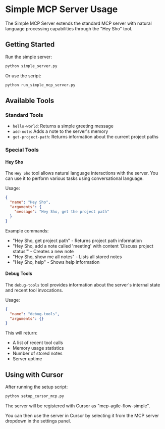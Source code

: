 # Simple MCP Server Usage

The Simple MCP Server extends the standard MCP server with natural language processing capabilities through the "Hey Sho" tool.

## Getting Started

Run the simple server:

```bash
python simple_server.py
```

Or use the script:

```bash
python run_simple_mcp_server.py
```

## Available Tools

### Standard Tools

- `hello-world`: Returns a simple greeting message
- `add-note`: Adds a note to the server's memory
- `get-project-path`: Returns information about the current project paths

### Special Tools

#### Hey Sho

The `Hey Sho` tool allows natural language interactions with the server. You can use it to perform various tasks using conversational language.

Usage:

```json
{
  "name": "Hey Sho",
  "arguments": {
    "message": "Hey Sho, get the project path"
  }
}
```

Example commands:

- "Hey Sho, get project path" - Returns project path information
- "Hey Sho, add a note called 'meeting' with content 'Discuss project status'" - Creates a new note
- "Hey Sho, show me all notes" - Lists all stored notes
- "Hey Sho, help" - Shows help information

#### Debug Tools

The `debug-tools` tool provides information about the server's internal state and recent tool invocations.

Usage:

```json
{
  "name": "debug-tools", 
  "arguments": {}
}
```

This will return:
- A list of recent tool calls
- Memory usage statistics
- Number of stored notes
- Server uptime

## Using with Cursor

After running the setup script:

```bash
python setup_cursor_mcp.py
```

The server will be registered with Cursor as "mcp-agile-flow-simple".

You can then use the server in Cursor by selecting it from the MCP server dropdown in the settings panel. 